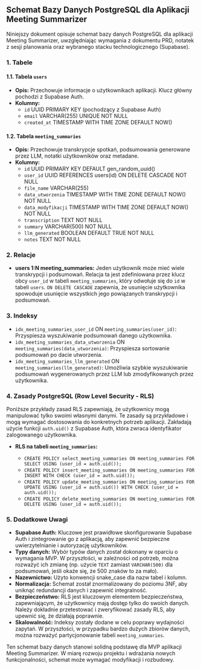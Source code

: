 ## Schemat Bazy Danych PostgreSQL dla Aplikacji Meeting Summarizer

Niniejszy dokument opisuje schemat bazy danych PostgreSQL dla aplikacji Meeting Summarizer, uwzględniając wymagania z dokumentu PRD, notatek z sesji planowania oraz wybranego stacku technologicznego (Supabase).

### 1. Tabele

#### 1.1. Tabela `users`

*   **Opis:** Przechowuje informacje o użytkownikach aplikacji. Klucz główny pochodzi z Supabase Auth.
*   **Kolumny:**
    *   `id` UUID PRIMARY KEY (pochodzący z Supabase Auth)
    *   `email` VARCHAR(255) UNIQUE NOT NULL
    *   `created_at` TIMESTAMP WITH TIME ZONE DEFAULT NOW()

#### 1.2. Tabela `meeting_summaries`

*   **Opis:** Przechowuje transkrypcje spotkań, podsumowania generowane przez LLM, notatki użytkowników oraz metadane.
*   **Kolumny:**
    *   `id` UUID PRIMARY KEY DEFAULT gen_random_uuid()
    *   `user_id` UUID REFERENCES users(id) ON DELETE CASCADE NOT NULL
    *   `file_name` VARCHAR(255)
    *   `data_utworzenia` TIMESTAMP WITH TIME ZONE DEFAULT NOW() NOT NULL
    *   `data_modyfikacji` TIMESTAMP WITH TIME ZONE DEFAULT NOW() NOT NULL
    *   `transcription` TEXT NOT NULL
    *   `summary` VARCHAR(500) NOT NULL
    *   `llm_generated` BOOLEAN DEFAULT TRUE NOT NULL
    *   `notes` TEXT NOT NULL

### 2. Relacje

*   **users 1:N meeting_summaries:** Jeden użytkownik może mieć wiele transkrypcji i podsumowań.  Relacja ta jest zdefiniowana przez klucz obcy `user_id` w tabeli `meeting_summaries`, który odwołuje się do `id` w tabeli `users`.  `ON DELETE CASCADE` zapewnia, że usunięcie użytkownika spowoduje usunięcie wszystkich jego powiązanych transkrypcji i podsumowań.

### 3. Indeksy

*   `idx_meeting_summaries_user_id` ON `meeting_summaries(user_id)`: Przyspiesza wyszukiwanie podsumowań danego użytkownika.
*   `idx_meeting_summaries_data_utworzenia` ON `meeting_summaries(data_utworzenia)`: Przyspiesza sortowanie podsumowań po dacie utworzenia.
*   `idx_meeting_summaries_llm_generated` ON `meeting_summaries(llm_generated)`:  Umożliwia szybkie wyszukiwanie podsumowań wygenerowanych przez LLM lub zmodyfikowanych przez użytkownika.

### 4. Zasady PostgreSQL (Row Level Security - RLS)

Poniższe przykłady zasad RLS zapewniają, że użytkownicy mogą manipulować tylko swoimi własnymi danymi. Te zasady są przykładowe i mogą wymagać dostosowania do konkretnych potrzeb aplikacji. Zakładają użycie funkcji `auth.uid()` z Supabase Auth, która zwraca identyfikator zalogowanego użytkownika.

*   **RLS na tabeli `meeting_summaries`:**

    *   `CREATE POLICY select_meeting_summaries ON meeting_summaries FOR SELECT USING (user_id = auth.uid());`
    *   `CREATE POLICY insert_meeting_summaries ON meeting_summaries FOR INSERT WITH CHECK (user_id = auth.uid());`
    *   `CREATE POLICY update_meeting_summaries ON meeting_summaries FOR UPDATE USING (user_id = auth.uid()) WITH CHECK (user_id = auth.uid());`
    *   `CREATE POLICY delete_meeting_summaries ON meeting_summaries FOR DELETE USING (user_id = auth.uid());`

### 5. Dodatkowe Uwagi

*   **Supabase Auth:**  Kluczowe jest prawidłowe skonfigurowanie Supabase Auth i zintegrowanie go z aplikacją, aby zapewnić bezpieczne uwierzytelnianie i autoryzację użytkowników.
*   **Typy danych:** Wybór typów danych został dokonany w oparciu o wymagania MVP. W przyszłości, w zależności od potrzeb, można rozważyć ich zmianę (np. użycie `TEXT` zamiast `VARCHAR(500)` dla podsumowań, jeśli okaże się, że 500 znaków to za mało).
*   **Nazewnictwo:**  Użyto konwencji snake_case dla nazw tabel i kolumn.
*   **Normalizacja:** Schemat został znormalizowany do poziomu 3NF, aby uniknąć redundancji danych i zapewnić integralność.
*   **Bezpieczeństwo:**  RLS jest kluczowym elementem bezpieczeństwa, zapewniającym, że użytkownicy mają dostęp tylko do swoich danych. Należy dokładnie przetestować i zweryfikować zasady RLS, aby upewnić się, że działają poprawnie.
*   **Skalowalność:**  Indeksy zostały dodane w celu poprawy wydajności zapytań. W przyszłości, w przypadku bardzo dużych zbiorów danych, można rozważyć partycjonowanie tabeli `meeting_summaries`.

Ten schemat bazy danych stanowi solidną podstawę dla MVP aplikacji Meeting Summarizer. W miarę rozwoju projektu i wdrażania nowych funkcjonalności, schemat może wymagać modyfikacji i rozbudowy.
